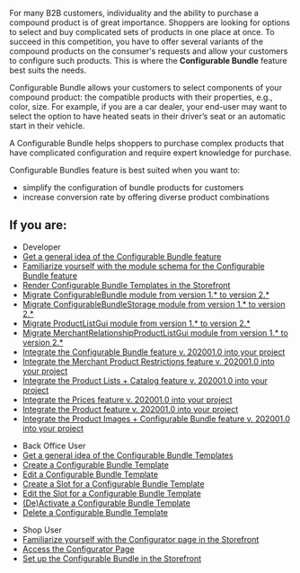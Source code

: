 For many B2B customers, individuality and the ability to purchase a compound product is of great importance. Shoppers are looking for options to select and buy complicated sets of products in one place at once. To succeed in this competition, you have to offer several variants of the compound products on the consumer's requests and allow your customers to configure such products. This is where the **Configurable Bundle** feature best suits the needs.

Configurable Bundle allows your customers to select components of your compound product: the compatible products with their properties, e.g., color, size. For example, if you are a car dealer, your end-user may want to select the option to have heated seats in their driver’s seat or an automatic start in their vehicle.

A Configurable Bundle helps shoppers to purchase complex products that have complicated configuration and require expert knowledge for purchase. 

Configurable Bundles feature is best suited when you want to:

* simplify the configuration of bundle products for customers
* increase conversion rate by offering diverse product combinations

## If you are:

<div class="mr-container">
    <div class="mr-list-container">
        <!-- col1 -->
        <div class="mr-col">
            <ul class="mr-list mr-list-green">
                <li class="mr-title">Developer</li>
                <li><a href="https://documentation.spryker.com/docs/en/en/configurable-bundle-feature-overview" class="mr-link">Get a general idea of the Configurable Bundle feature</a></li>
                <li><a href="https://documentation.spryker.com/docs/en/en/configurable-bundle-module-relations" class="mr-link">Familiarize yourself with the module schema for the Configurable Bundle feature</a></li>
                <li><a href="https://documentation.spryker.com/docs/en/en/howto-rendering-configurable-bundles-in-the-storefront" class="mr-link">Render Configurable Bundle Templates in the Storefront</a></li>
                 <li><a href="https://documentation.spryker.com/docs/en/en/migration-guide-configurablebundle" class="mr-link">Migrate ConfigurableBundle module from version 1.* to  version 2.*</a></li>
                  <li><a href="https://documentation.spryker.com/docs/en/en/migration-guide-configurablebundlestorage" class="mr-link">Migrate ConfigurableBundleStorage module from version 1.* to  version 2.*</a></li>
                <li><a href="https://documentation.spryker.com/docs/en/en/migration-guide-product-list-gui" class="mr-link">Migrate ProductListGui module from version 1.* to  version 2.*</a></li>
                 <li><a href="https://documentation.spryker.com/docs/en/en/migration-guide-merchantrelationshipproductlistgui" class="mr-link">Migrate MerchantRelationshipProductListGui module from version 1.* to  version 2.*</a></li>
                <li><a href="https://documentation.spryker.com/docs/en/en/configurable-bundle-feature-integration" class="mr-link">Integrate the Configurable Bundle feature v. 202001.0 into your project</a></li>
                <li><a href="https://documentation.spryker.com/docs/en/en/merchant-product-restrictions-feature-integration" class="mr-link">Integrate the Merchant Product Restrictions feature v. 202001.0 into your project</a></li>
                 <li><a href="https://documentation.spryker.com/docs/en/en/product-lists-catalog-feature-integration" class="mr-link">Integrate the Product Lists + Catalog feature v. 202001.0 into your project</a></li>
                 <li><a href="https://documentation.spryker.com/docs/en/en/prices-feature-integration-201907" class="mr-link">Integrate the Prices feature v. 202001.0 into your project</a></li>
                 <li><a href="https://documentation.spryker.com/docs/en/en/product-feature-integration-201903" class="mr-link">Integrate the Product feature v. 202001.0 into your project</a></li>
                 <li><a href="https://documentation.spryker.com/docs/en/en/product-images-configurable-bundle-feature-integration" class="mr-link">Integrate the Product Images + Configurable Bundle feature v. 202001.0 into your project</a></li>
              </ul>
        </div>
        <!-- col2 -->
        <div class="mr-col">
            <ul class="mr-list mr-list-blue">
                <li class="mr-title"> Back Office User</li>
                <li><a href="https://documentation.spryker.com/docs/en/en/configurable-bundle-templates" class="mr-link">Get a general idea of the Configurable Bundle Templates</a></li>
                <li><a href="https://documentation.spryker.com/docs/en/en/creating-configurable-bundle-templates" class="mr-link">Create a Configurable Bundle Template</a></li>
                <li><a href="https://documentation.spryker.com/docs/en/en/managing-configurable-bundle-templates#editing-configurable-bundle-template" class="mr-link">Edit a Configurable Bundle Template</a></li>
                <li><a href="https://documentation.spryker.com/docs/en/en/managing-configurable-bundle-templates#creating-a-slot-for-a-configurable-bundle-template" class="mr-link">Create a Slot for a Configurable Bundle Template</a></li>
                <li><a href="https://documentation.spryker.com/docs/en/en/managing-configurable-bundle-templates#editing-the-slot-for-a-configurable-bundle-template" class="mr-link">Edit the Slot for a Configurable Bundle Template</a></li>
                <li><a href="https://documentation.spryker.com/docs/en/en/managing-configurable-bundle-templates#-de-activating-configurable-bundle-template" class="mr-link">(De)Activate a Configurable Bundle Template</a></li>
                  <li><a href="https://documentation.spryker.com/docs/en/en/managing-configurable-bundle-templates#deleting-configurable-bundle-template" class="mr-link">Delete a Configurable Bundle Template</a></li>
            </ul>
        </div>
        <!-- col3 -->
        <div class="mr-col">
            <ul class="mr-list mr-list-red">
                <li class="mr-title">Shop User</li>
                <li><a href="https://documentation.spryker.com/docs/en/en/shop-guide-configurator" class="mr-link">Familiarize yourself with the Configurator page in the Storefront</a></li>
                <li><a href="https://documentation.spryker.com/docs/en/en/shop-guide-managing-configurable-bundles#accessing-the-configurator-page" class="mr-link">Access the Configurator Page</a></li>
                <li><a href="https://documentation.spryker.com/docs/en/en/shop-guide-managing-configurable-bundles#setting-up-the-configurable-bundle-in-the-storefront" class="mr-link">Set up the Configurable Bundle in the Storefront</a></li>
            </ul>
        </div>
    </div>
</div>